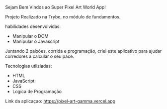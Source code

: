 Sejam Bem Vindos ao Super Pixel Art World App!

Projeto Realizado na Trybe, no módulo de fundamentos.

habilidades desenvolvidas:

* Manipular o DOM
* Manipular o Javascript

Juntando 2 paixões, corrida e programação, criei este aplicativo para ajudar corredores a calcular o seu pace.

Tecnologias utilziadas:
* HTML
* JavaScript
* CSS
* Logíca de Programação

Link da aplicaçao: https://pixel-art-gamma.vercel.app
